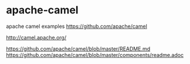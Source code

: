 # apache-camel
apache camel examples
https://github.com/apache/camel

http://camel.apache.org/

https://github.com/apache/camel/blob/master/README.md
https://github.com/apache/camel/blob/master/components/readme.adoc
